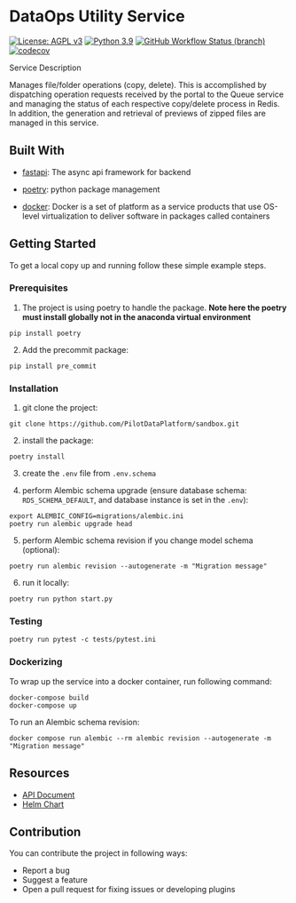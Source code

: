 # DataOps Utility Service
[![License: AGPL v3](https://img.shields.io/badge/License-AGPL_v3-blue.svg?style=for-the-badge)](https://www.gnu.org/licenses/agpl-3.0)
[![Python 3.9](https://img.shields.io/badge/python-3.9-green?style=for-the-badge)](https://www.python.org/)
[![GitHub Workflow Status (branch)](https://img.shields.io/github/workflow/status/PilotDataPlatform/dataops/CI/develop?style=for-the-badge)](https://github.com/PilotDataPlatform/dataops/actions/workflows/cicd.yml)
[![codecov](https://img.shields.io/codecov/c/github/PilotDataPlatform/dataops?style=for-the-badge)](https://codecov.io/gh/PilotDataPlatform/dataops)

Service Description

Manages file/folder operations (copy, delete). This is accomplished by dispatching operation requests received by
the portal to the Queue service and managing the status of each respective copy/delete process in Redis. In addition,
the generation and retrieval of previews of zipped files are managed in this service.

## Built With
 - [fastapi](https://fastapi.tiangolo.com): The async api framework for backend

 - [poetry](https://python-poetry.org/): python package management

 - [docker](https://docker.com): Docker is a set of platform as a service products that use OS-level virtualization to deliver software in packages called containers

## Getting Started

To get a local copy up and running follow these simple example steps.

### Prerequisites

 1. The project is using poetry to handle the package. **Note here the poetry must install globally not in the anaconda virtual environment**

 ```
 pip install poetry
 ```

 2. Add the precommit package:

 ```
 pip install pre_commit
 ```

### Installation

 1. git clone the project:
 ```
 git clone https://github.com/PilotDataPlatform/sandbox.git
 ```

 2. install the package:
 ```
 poetry install
 ```

 3. create the `.env` file from `.env.schema`

 4. perform Alembic schema upgrade (ensure database schema: `RDS_SCHEMA_DEFAULT`, and database instance is set in the `.env`):
 ```
 export ALEMBIC_CONFIG=migrations/alembic.ini
 poetry run alembic upgrade head
 ```
 5. perform Alembic schema revision if you change model schema (optional):
 ```
 poetry run alembic revision --autogenerate -m "Migration message"
 ```
 6. run it locally:
 ```
 poetry run python start.py
 ```

### Testing

```
poetry run pytest -c tests/pytest.ini
```

### Dockerizing

To wrap up the service into a docker container, run following command:

```
docker-compose build
docker-compose up
```
To run an Alembic schema revision:
```
docker compose run alembic --rm alembic revision --autogenerate -m "Migration message"
```

## Resources

* [API Document](https://pilotdataplatform.github.io/api-docs/)
* [Helm Chart](https://github.com/PilotDataPlatform/helm-charts/)

## Contribution

You can contribute the project in following ways:

* Report a bug
* Suggest a feature
* Open a pull request for fixing issues or developing plugins

